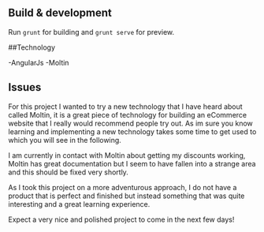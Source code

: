 
## Build & development

Run `grunt` for building and `grunt serve` for preview.

##Technology

-AngularJs
-Moltin

## Issues

For this project I wanted to try a new technology that I have heard about called Moltin, it is a great piece of technology for building an eCommerce website that I really would recommend people try out. As im sure you know learning and implementing a new technology takes some time to get used to which you will see in the following. 

I am currently in contact with Moltin about getting my discounts working, Moltin has great documentation but I seem to have fallen into a strange area and this should be fixed very shortly.

As I took this project on a more adventurous approach, I do not have a product that is perfect and finished but instead something that was quite interesting and a great learning experience.

Expect a very nice and polished project to come in the next few days!
